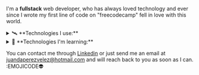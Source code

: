 I'm a **fullstack** web developer, who has always loved technology and ever since I wrote my first line of code on "freecodecamp" fell in love with this world.

<details>
<summary>🛰️ **Technologies I use:** </summary>
- JavaScrip
- React.js
- Next.js
- Node.js
- Talwind CSS
- PostgreSQL
- Sequelize
- Prisma ORM
- Express
- GIT
</details>

<details>
<summary>🚡 **Technologies I'm learning:**</summary>
- TypeScript
- Bootstrap
</details>

You can contact me through [Linkedin](www.linkedin.com/in/juan-david-pérez-vélez-276090184) or just send me an email at juandaperezvelez@hotmail.com and will reach back to you as soon as I can. :EMOJICODE👽







<!--
**juand2295/juand2295** is a ✨ _special_ ✨ repository because its `README.md` (this file) appears on your GitHub profile.

Here are some ideas to get you started:

- 🔭 I’m currently working on ...
- 🌱 I’m currently learning ...
- 👯 I’m looking to collaborate on ...
- 🤔 I’m looking for help with ...
- 💬 Ask me about ...
- 📫 How to reach me: ...
- 😄 Pronouns: ...
- ⚡ Fun fact: ...
-->
